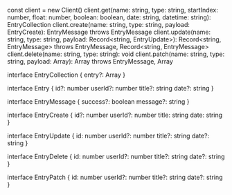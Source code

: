 const client = new Client()
client.get(name: string, type: string, startIndex: number, float: number, boolean: boolean, date: string, datetime: string): EntryCollection
client.create(name: string, type: string, payload: EntryCreate): EntryMessage throws EntryMessage
client.update(name: string, type: string, payload: Record<string, EntryUpdate>): Record<string, EntryMessage> throws EntryMessage, Record<string, EntryMessage>
client.delete(name: string, type: string): void
client.patch(name: string, type: string, payload: Array<EntryPatch>): Array<EntryMessage> throws EntryMessage, Array<EntryMessage>


interface EntryCollection {
    entry?: Array<Entry>
}

interface Entry {
    id?: number
    userId?: number
    title?: string
    date?: string
}

interface EntryMessage {
    success?: boolean
    message?: string
}

interface EntryCreate {
    id?: number
    userId?: number
    title: string
    date: string
}

interface EntryUpdate {
    id: number
    userId?: number
    title?: string
    date?: string
}

interface EntryDelete {
    id: number
    userId?: number
    title?: string
    date?: string
}

interface EntryPatch {
    id: number
    userId?: number
    title?: string
    date?: string
}
